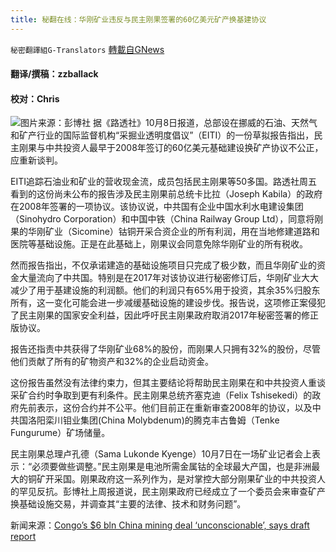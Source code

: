 ```yaml
---
title: 秘翻在线：华刚矿业违反与民主刚果签署的60亿美元矿产换基建协议
---
```

`秘密翻譯組G-Translators` [轉載自GNews](https://gnews.org/zh-hans/1583134/)

#### 翻译/撰稿：zzballack

#### 校对：Chris
![](https://assets.gnews.org/wp-content/uploads/2021/10/图片1-2-3.jpg)图片来源：彭博社
据《路透社》10月8日报道，总部设在挪威的石油、天然气和矿产行业的国际监督机构“采掘业透明度倡议”（EITI）的一份草拟报告指出，民主刚果与中共投资人最早于2008年签订的60亿美元基础建设换矿产协议不公正，应重新谈判。

EITI追踪石油业和矿业的营收现金流，成员包括民主刚果等50多国。路透社周五看到的这份尚未公布的报告涉及民主刚果前总统卡比拉（Joseph Kabila）的政府在2008年签署的一项协议。该协议说，中共国有企业中国水利水电建设集团（Sinohydro Corporation）和中国中铁（China Railway Group Ltd），同意将刚果的华刚矿业（Sicomine）钴铜开采合资企业的所有利润，用在当地修建道路和医院等基础设施。正是在此基础上，刚果议会同意免除华刚矿业的所有税收。

然而报告指出，不仅承诺建造的基础设施项目只完成了极少数，而且华刚矿业的资金大量流向了中共国。特别是在2017年对该协议进行秘密修订后，华刚矿业大大减少了用于基建设施的利润额。他们的利润只有65%用于投资，其余35%归股东所有，这一变化可能会进一步减缓基础设施的建设步伐。报告说，这项修正案侵犯了民主刚果的国家安全利益，因此呼吁民主刚果政府取消2017年秘密签署的修正版协议。

报告还指责中共获得了华刚矿业68%的股份，而刚果人只拥有32%的股份，尽管他们贡献了所有的矿物资产和32%的企业启动资金。

这份报告虽然没有法律约束力，但其主要结论将帮助民主刚果在和中共投资人重谈采矿合约时争取到更有利条件。民主刚果总统齐塞克迪（Felix Tshisekedi）的政府先前表示，这份合约并不公平。他们目前正在重新审查2008年的协议，以及中共国洛阳栾川钼业集团(China Molybdenum)的腾克丰古鲁姆（Tenke Fungurume）矿场储量。

民主刚果总理卢孔德（Sama Lukonde Kyenge）10月7日在一场矿业记者会上表示：“必须要做些调整。”民主刚果是电池所需金属钴的全球最大产国，也是非洲最大的铜矿开采国。刚果政府这一系列作为，是对掌控大部分刚果矿业的中共投资人的罕见反抗。彭博社上周报道说，民主刚果政府已经成立了一个委员会来审查矿产换基础设施交易，并调查其“主要的法律、技术和财务问题”。

新闻来源：[Congo’s $6 bln China mining deal ‘unconscionable’, says draft report](https://www.reuters.com/business/congos-6-bln-china-mining-deal-unconscionable-says-draft-report-2021-10-08/)
